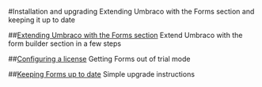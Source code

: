 #Installation and upgrading
Extending Umbraco with the Forms section and keeping it up to date

##[Extending Umbraco with the Forms section](installation.md)
Extend Umbraco with the form builder section in a few steps  

##[Configuring a license](trial.md)
Getting Forms out of trial mode

##[Keeping Forms up to date](upgrade.md)
Simple upgrade instructions
